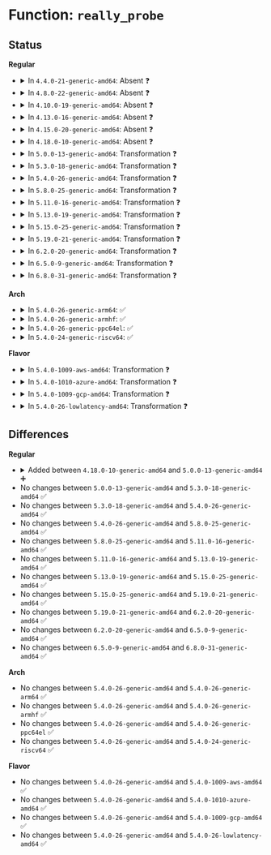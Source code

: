 # Function: <code>really_probe</code>

## Status
<b>Regular</b>
<ul>
<li>
<details>
<summary>In <code>4.4.0-21-generic-amd64</code>: Absent ❓</summary>

```json
{
  "name": "really_probe",
  "collision_type": "Unique Static",
  "inline_type": "Full",
  "funcs": [
    {
      "addr": 18446744071584398135,
      "name": "really_probe",
      "external": false,
      "loc": "drivers/base/dd.c:278",
      "file": "drivers/base/dd.c",
      "inline": "not declared, inlined",
      "caller_inline": [
        "drivers/base/dd.c:driver_probe_device"
      ],
      "caller_func": []
    }
  ],
  "symbols": []
}
```
</details>
</li>
<li>
<details>
<summary>In <code>4.8.0-22-generic-amd64</code>: Absent ❓</summary>

```json
{
  "name": "really_probe",
  "collision_type": "Unique Static",
  "inline_type": "Full",
  "funcs": [
    {
      "addr": 18446744071584733391,
      "name": "really_probe",
      "external": false,
      "loc": "drivers/base/dd.c:328",
      "file": "drivers/base/dd.c",
      "inline": "not declared, inlined",
      "caller_inline": [
        "drivers/base/dd.c:driver_probe_device"
      ],
      "caller_func": []
    }
  ],
  "symbols": []
}
```
</details>
</li>
<li>
<details>
<summary>In <code>4.10.0-19-generic-amd64</code>: Absent ❓</summary>

```json
{
  "name": "really_probe",
  "collision_type": "Unique Static",
  "inline_type": "Full",
  "funcs": [
    {
      "addr": 18446744071584922729,
      "name": "really_probe",
      "external": false,
      "loc": "drivers/base/dd.c:324",
      "file": "drivers/base/dd.c",
      "inline": "not declared, inlined",
      "caller_inline": [
        "drivers/base/dd.c:driver_probe_device"
      ],
      "caller_func": []
    }
  ],
  "symbols": []
}
```
</details>
</li>
<li>
<details>
<summary>In <code>4.13.0-16-generic-amd64</code>: Absent ❓</summary>

```json
{
  "name": "really_probe",
  "collision_type": "Unique Static",
  "inline_type": "Full",
  "funcs": [
    {
      "addr": 18446744071585007673,
      "name": "really_probe",
      "external": false,
      "loc": "drivers/base/dd.c:325",
      "file": "drivers/base/dd.c",
      "inline": "not declared, inlined",
      "caller_inline": [
        "drivers/base/dd.c:driver_probe_device"
      ],
      "caller_func": []
    }
  ],
  "symbols": []
}
```
</details>
</li>
<li>
<details>
<summary>In <code>4.15.0-20-generic-amd64</code>: Absent ❓</summary>

```json
{
  "name": "really_probe",
  "collision_type": "Unique Static",
  "inline_type": "Full",
  "funcs": [
    {
      "addr": 18446744071585429753,
      "name": "really_probe",
      "external": false,
      "loc": "drivers/base/dd.c:362",
      "file": "drivers/base/dd.c",
      "inline": "not declared, inlined",
      "caller_inline": [
        "drivers/base/dd.c:driver_probe_device"
      ],
      "caller_func": []
    }
  ],
  "symbols": []
}
```
</details>
</li>
<li>
<details>
<summary>In <code>4.18.0-10-generic-amd64</code>: Absent ❓</summary>

```json
{
  "name": "really_probe",
  "collision_type": "Unique Static",
  "inline_type": "Full",
  "funcs": [
    {
      "addr": 18446744071585672681,
      "name": "really_probe",
      "external": false,
      "loc": "drivers/base/dd.c:384",
      "file": "drivers/base/dd.c",
      "inline": "not declared, inlined",
      "caller_inline": [
        "drivers/base/dd.c:driver_probe_device"
      ],
      "caller_func": []
    }
  ],
  "symbols": []
}
```
</details>
</li>
<li>
<details>
<summary>In <code>5.0.0-13-generic-amd64</code>: Transformation ❓</summary>

```c
int really_probe(struct device * dev, struct device_driver * drv)
```

```json
{
  "name": "really_probe",
  "collision_type": "Unique Static",
  "inline_type": "No",
  "funcs": [
    {
      "addr": 0,
      "name": "really_probe",
      "external": false,
      "loc": "drivers/base/dd.c:449",
      "file": "drivers/base/dd.c",
      "inline": "seen, unknown",
      "caller_inline": [],
      "caller_func": [
        "drivers/base/dd.c:driver_probe_device",
        "drivers/base/dd.c:driver_probe_device"
      ]
    }
  ],
  "symbols": [
    {
      "addr": 18446744071585802512,
      "name": "really_probe",
      "section": ".text",
      "bind": "STB_LOCAL",
      "size": 943
    },
    {
      "addr": 18446744071585805426,
      "name": "really_probe.cold.14",
      "section": ".text",
      "bind": "STB_LOCAL",
      "size": 66
    }
  ]
}
```
</details>
</li>
<li>
<details>
<summary>In <code>5.3.0-18-generic-amd64</code>: Transformation ❓</summary>

```c
int really_probe(struct device * dev, struct device_driver * drv)
```

```json
{
  "name": "really_probe",
  "collision_type": "Unique Static",
  "inline_type": "No",
  "funcs": [
    {
      "addr": 0,
      "name": "really_probe",
      "external": false,
      "loc": "drivers/base/dd.c:492",
      "file": "drivers/base/dd.c",
      "inline": "seen, unknown",
      "caller_inline": [],
      "caller_func": [
        "drivers/base/dd.c:driver_probe_device",
        "drivers/base/dd.c:driver_probe_device"
      ]
    }
  ],
  "symbols": [
    {
      "addr": 18446744071586035392,
      "name": "really_probe",
      "section": ".text",
      "bind": "STB_LOCAL",
      "size": 916
    },
    {
      "addr": 18446744071586038565,
      "name": "really_probe.cold",
      "section": ".text",
      "bind": "STB_LOCAL",
      "size": 98
    }
  ]
}
```
</details>
</li>
<li>
<details>
<summary>In <code>5.4.0-26-generic-amd64</code>: Transformation ❓</summary>

```c
int really_probe(struct device * dev, struct device_driver * drv)
```

```json
{
  "name": "really_probe",
  "collision_type": "Unique Static",
  "inline_type": "No",
  "funcs": [
    {
      "addr": 0,
      "name": "really_probe",
      "external": false,
      "loc": "drivers/base/dd.c:492",
      "file": "drivers/base/dd.c",
      "inline": "seen, unknown",
      "caller_inline": [],
      "caller_func": [
        "drivers/base/dd.c:driver_probe_device",
        "drivers/base/dd.c:driver_probe_device"
      ]
    }
  ],
  "symbols": [
    {
      "addr": 18446744071586182800,
      "name": "really_probe",
      "section": ".text",
      "bind": "STB_LOCAL",
      "size": 977
    },
    {
      "addr": 18446744071586186094,
      "name": "really_probe.cold",
      "section": ".text",
      "bind": "STB_LOCAL",
      "size": 198
    }
  ]
}
```
</details>
</li>
<li>
<details>
<summary>In <code>5.8.0-25-generic-amd64</code>: Transformation ❓</summary>

```c
int really_probe(struct device * dev, struct device_driver * drv)
```

```json
{
  "name": "really_probe",
  "collision_type": "Unique Static",
  "inline_type": "No",
  "funcs": [
    {
      "addr": 0,
      "name": "really_probe",
      "external": false,
      "loc": "drivers/base/dd.c:461",
      "file": "drivers/base/dd.c",
      "inline": "seen, unknown",
      "caller_inline": [],
      "caller_func": [
        "drivers/base/dd.c:driver_probe_device",
        "drivers/base/dd.c:driver_probe_device"
      ]
    }
  ],
  "symbols": [
    {
      "addr": 18446744071586943840,
      "name": "really_probe",
      "section": ".text",
      "bind": "STB_LOCAL",
      "size": 1063
    },
    {
      "addr": 18446744071586947798,
      "name": "really_probe.cold",
      "section": ".text",
      "bind": "STB_LOCAL",
      "size": 205
    }
  ]
}
```
</details>
</li>
<li>
<details>
<summary>In <code>5.11.0-16-generic-amd64</code>: Transformation ❓</summary>

```c
int really_probe(struct device * dev, struct device_driver * drv)
```

```json
{
  "name": "really_probe",
  "collision_type": "Unique Static",
  "inline_type": "No",
  "funcs": [
    {
      "addr": 0,
      "name": "really_probe",
      "external": false,
      "loc": "drivers/base/dd.c:497",
      "file": "drivers/base/dd.c",
      "inline": "seen, unknown",
      "caller_inline": [],
      "caller_func": [
        "drivers/base/dd.c:driver_probe_device",
        "drivers/base/dd.c:driver_probe_device"
      ]
    }
  ],
  "symbols": [
    {
      "addr": 18446744071587029264,
      "name": "really_probe",
      "section": ".text",
      "bind": "STB_LOCAL",
      "size": 1119
    },
    {
      "addr": 18446744071591486294,
      "name": "really_probe.cold",
      "section": ".text",
      "bind": "STB_LOCAL",
      "size": 216
    }
  ]
}
```
</details>
</li>
<li>
<details>
<summary>In <code>5.13.0-19-generic-amd64</code>: Transformation ❓</summary>

```c
int really_probe(struct device * dev, struct device_driver * drv)
```

```json
{
  "name": "really_probe",
  "collision_type": "Unique Static",
  "inline_type": "No",
  "funcs": [
    {
      "addr": 0,
      "name": "really_probe",
      "external": false,
      "loc": "drivers/base/dd.c:516",
      "file": "drivers/base/dd.c",
      "inline": "seen, unknown",
      "caller_inline": [],
      "caller_func": [
        "drivers/base/dd.c:driver_probe_device",
        "drivers/base/dd.c:driver_probe_device"
      ]
    }
  ],
  "symbols": [
    {
      "addr": 18446744071586912944,
      "name": "really_probe",
      "section": ".text",
      "bind": "STB_LOCAL",
      "size": 1207
    },
    {
      "addr": 18446744071591429952,
      "name": "really_probe.cold",
      "section": ".text",
      "bind": "STB_LOCAL",
      "size": 237
    }
  ]
}
```
</details>
</li>
<li>
<details>
<summary>In <code>5.15.0-25-generic-amd64</code>: Transformation ❓</summary>

```c
int really_probe(struct device * dev, struct device_driver * drv)
```

```json
{
  "name": "really_probe",
  "collision_type": "Unique Static",
  "inline_type": "No",
  "funcs": [
    {
      "addr": 0,
      "name": "really_probe",
      "external": false,
      "loc": "drivers/base/dd.c:541",
      "file": "drivers/base/dd.c",
      "inline": "seen, unknown",
      "caller_inline": [],
      "caller_func": [
        "drivers/base/dd.c:__driver_probe_device",
        "drivers/base/dd.c:__driver_probe_device"
      ]
    }
  ],
  "symbols": [
    {
      "addr": 18446744071587474800,
      "name": "really_probe",
      "section": ".text",
      "bind": "STB_LOCAL",
      "size": 1052
    },
    {
      "addr": 18446744071592488514,
      "name": "really_probe.cold",
      "section": ".text",
      "bind": "STB_LOCAL",
      "size": 253
    }
  ]
}
```
</details>
</li>
<li>
<details>
<summary>In <code>5.19.0-21-generic-amd64</code>: Transformation ❓</summary>

```c
int really_probe(struct device * dev, struct device_driver * drv)
```

```json
{
  "name": "really_probe",
  "collision_type": "Unique Static",
  "inline_type": "No",
  "funcs": [
    {
      "addr": 0,
      "name": "really_probe",
      "external": false,
      "loc": "drivers/base/dd.c:579",
      "file": "drivers/base/dd.c",
      "inline": "seen, unknown",
      "caller_inline": [],
      "caller_func": [
        "drivers/base/dd.c:__driver_probe_device",
        "drivers/base/dd.c:__driver_probe_device"
      ]
    }
  ],
  "symbols": [
    {
      "addr": 18446744071588795216,
      "name": "really_probe",
      "section": ".text",
      "bind": "STB_LOCAL",
      "size": 929
    },
    {
      "addr": 18446744071594358151,
      "name": "really_probe.cold",
      "section": ".text",
      "bind": "STB_LOCAL",
      "size": 175
    }
  ]
}
```
</details>
</li>
<li>
<details>
<summary>In <code>6.2.0-20-generic-amd64</code>: Transformation ❓</summary>

```c
int really_probe(struct device * dev, struct device_driver * drv)
```

```json
{
  "name": "really_probe",
  "collision_type": "Unique Static",
  "inline_type": "No",
  "funcs": [
    {
      "addr": 0,
      "name": "really_probe",
      "external": false,
      "loc": "drivers/base/dd.c:584",
      "file": "drivers/base/dd.c",
      "inline": "seen, unknown",
      "caller_inline": [],
      "caller_func": [
        "drivers/base/dd.c:__driver_probe_device",
        "drivers/base/dd.c:__driver_probe_device"
      ]
    }
  ],
  "symbols": [
    {
      "addr": 18446744071590291296,
      "name": "really_probe",
      "section": ".text",
      "bind": "STB_LOCAL",
      "size": 1087
    },
    {
      "addr": 18446744071596246158,
      "name": "really_probe.cold",
      "section": ".text",
      "bind": "STB_LOCAL",
      "size": 21
    }
  ]
}
```
</details>
</li>
<li>
<details>
<summary>In <code>6.5.0-9-generic-amd64</code>: Transformation ❓</summary>

```c
int really_probe(struct device * dev, struct device_driver * drv)
```

```json
{
  "name": "really_probe",
  "collision_type": "Unique Static",
  "inline_type": "No",
  "funcs": [
    {
      "addr": 0,
      "name": "really_probe",
      "external": false,
      "loc": "drivers/base/dd.c:603",
      "file": "drivers/base/dd.c",
      "inline": "seen, unknown",
      "caller_inline": [],
      "caller_func": [
        "drivers/base/dd.c:__driver_probe_device",
        "drivers/base/dd.c:__driver_probe_device"
      ]
    }
  ],
  "symbols": [
    {
      "addr": 18446744071590611632,
      "name": "really_probe",
      "section": ".text",
      "bind": "STB_LOCAL",
      "size": 1034
    },
    {
      "addr": 18446744071596774592,
      "name": "really_probe.cold",
      "section": ".text",
      "bind": "STB_LOCAL",
      "size": 21
    }
  ]
}
```
</details>
</li>
<li>
<details>
<summary>In <code>6.8.0-31-generic-amd64</code>: Transformation ❓</summary>

```c
int really_probe(struct device * dev, struct device_driver * drv)
```

```json
{
  "name": "really_probe",
  "collision_type": "Unique Static",
  "inline_type": "No",
  "funcs": [
    {
      "addr": 0,
      "name": "really_probe",
      "external": false,
      "loc": "drivers/base/dd.c:603",
      "file": "drivers/base/dd.c",
      "inline": "seen, unknown",
      "caller_inline": [],
      "caller_func": [
        "drivers/base/dd.c:__driver_probe_device",
        "drivers/base/dd.c:__driver_probe_device"
      ]
    }
  ],
  "symbols": [
    {
      "addr": 18446744071590970736,
      "name": "really_probe",
      "section": ".text",
      "bind": "STB_LOCAL",
      "size": 1034
    },
    {
      "addr": 18446744071597683843,
      "name": "really_probe.cold",
      "section": ".text",
      "bind": "STB_LOCAL",
      "size": 21
    }
  ]
}
```
</details>
</li>
</ul>
<b>Arch</b>
<ul>
<li>
<details>
<summary>In <code>5.4.0-26-generic-arm64</code>: ✅</summary>

```c
int really_probe(struct device * dev, struct device_driver * drv)
```

```json
{
  "name": "really_probe",
  "collision_type": "Unique Static",
  "inline_type": "No",
  "funcs": [
    {
      "addr": 18446603336498980808,
      "name": "really_probe",
      "external": false,
      "loc": "drivers/base/dd.c:492",
      "file": "drivers/base/dd.c",
      "inline": "seen, unknown",
      "caller_inline": [],
      "caller_func": [
        "drivers/base/dd.c:driver_probe_device",
        "drivers/base/dd.c:driver_probe_device"
      ]
    }
  ],
  "symbols": [
    {
      "addr": 18446603336498980808,
      "name": "really_probe",
      "section": ".text",
      "bind": "STB_LOCAL",
      "size": 1092
    }
  ]
}
```
</details>
</li>
<li>
<details>
<summary>In <code>5.4.0-26-generic-armhf</code>: ✅</summary>

```c
int really_probe(struct device * dev, struct device_driver * drv)
```

```json
{
  "name": "really_probe",
  "collision_type": "Unique Static",
  "inline_type": "No",
  "funcs": [
    {
      "addr": 3231549588,
      "name": "really_probe",
      "external": false,
      "loc": "drivers/base/dd.c:492",
      "file": "drivers/base/dd.c",
      "inline": "seen, unknown",
      "caller_inline": [],
      "caller_func": [
        "drivers/base/dd.c:driver_probe_device",
        "drivers/base/dd.c:driver_probe_device"
      ]
    }
  ],
  "symbols": [
    {
      "addr": 3231549588,
      "name": "really_probe",
      "section": ".text",
      "bind": "STB_LOCAL",
      "size": 1188
    }
  ]
}
```
</details>
</li>
<li>
<details>
<summary>In <code>5.4.0-26-generic-ppc64el</code>: ✅</summary>

```c
int really_probe(struct device * dev, struct device_driver * drv)
```

```json
{
  "name": "really_probe",
  "collision_type": "Unique Static",
  "inline_type": "No",
  "funcs": [
    {
      "addr": 13835058055292131824,
      "name": "really_probe",
      "external": false,
      "loc": "drivers/base/dd.c:492",
      "file": "drivers/base/dd.c",
      "inline": "seen, unknown",
      "caller_inline": [],
      "caller_func": [
        "drivers/base/dd.c:driver_probe_device",
        "drivers/base/dd.c:driver_probe_device"
      ]
    }
  ],
  "symbols": [
    {
      "addr": 13835058055292131824,
      "name": "really_probe",
      "section": ".text",
      "bind": "STB_LOCAL",
      "size": 1408
    }
  ]
}
```
</details>
</li>
<li>
<details>
<summary>In <code>5.4.0-24-generic-riscv64</code>: ✅</summary>

```c
int really_probe(struct device * dev, struct device_driver * drv)
```

```json
{
  "name": "really_probe",
  "collision_type": "Unique Static",
  "inline_type": "No",
  "funcs": [
    {
      "addr": 18446743936276358612,
      "name": "really_probe",
      "external": false,
      "loc": "drivers/base/dd.c:492",
      "file": "drivers/base/dd.c",
      "inline": "seen, unknown",
      "caller_inline": [],
      "caller_func": [
        "drivers/base/dd.c:driver_probe_device",
        "drivers/base/dd.c:driver_probe_device"
      ]
    }
  ],
  "symbols": [
    {
      "addr": 18446743936276358612,
      "name": "really_probe",
      "section": ".text",
      "bind": "STB_LOCAL",
      "size": 938
    }
  ]
}
```
</details>
</li>
</ul>
<b>Flavor</b>
<ul>
<li>
<details>
<summary>In <code>5.4.0-1009-aws-amd64</code>: Transformation ❓</summary>

```c
int really_probe(struct device * dev, struct device_driver * drv)
```

```json
{
  "name": "really_probe",
  "collision_type": "Unique Static",
  "inline_type": "No",
  "funcs": [
    {
      "addr": 0,
      "name": "really_probe",
      "external": false,
      "loc": "drivers/base/dd.c:492",
      "file": "drivers/base/dd.c",
      "inline": "seen, unknown",
      "caller_inline": [],
      "caller_func": [
        "drivers/base/dd.c:driver_probe_device",
        "drivers/base/dd.c:driver_probe_device"
      ]
    }
  ],
  "symbols": [
    {
      "addr": 18446744071585943168,
      "name": "really_probe",
      "section": ".text",
      "bind": "STB_LOCAL",
      "size": 977
    },
    {
      "addr": 18446744071585946462,
      "name": "really_probe.cold",
      "section": ".text",
      "bind": "STB_LOCAL",
      "size": 198
    }
  ]
}
```
</details>
</li>
<li>
<details>
<summary>In <code>5.4.0-1010-azure-amd64</code>: Transformation ❓</summary>

```c
int really_probe(struct device * dev, struct device_driver * drv)
```

```json
{
  "name": "really_probe",
  "collision_type": "Unique Static",
  "inline_type": "No",
  "funcs": [
    {
      "addr": 0,
      "name": "really_probe",
      "external": false,
      "loc": "drivers/base/dd.c:492",
      "file": "drivers/base/dd.c",
      "inline": "seen, unknown",
      "caller_inline": [],
      "caller_func": [
        "drivers/base/dd.c:driver_probe_device",
        "drivers/base/dd.c:driver_probe_device"
      ]
    }
  ],
  "symbols": [
    {
      "addr": 18446744071585792256,
      "name": "really_probe",
      "section": ".text",
      "bind": "STB_LOCAL",
      "size": 977
    },
    {
      "addr": 18446744071585795550,
      "name": "really_probe.cold",
      "section": ".text",
      "bind": "STB_LOCAL",
      "size": 198
    }
  ]
}
```
</details>
</li>
<li>
<details>
<summary>In <code>5.4.0-1009-gcp-amd64</code>: Transformation ❓</summary>

```c
int really_probe(struct device * dev, struct device_driver * drv)
```

```json
{
  "name": "really_probe",
  "collision_type": "Unique Static",
  "inline_type": "No",
  "funcs": [
    {
      "addr": 0,
      "name": "really_probe",
      "external": false,
      "loc": "drivers/base/dd.c:492",
      "file": "drivers/base/dd.c",
      "inline": "seen, unknown",
      "caller_inline": [],
      "caller_func": [
        "drivers/base/dd.c:driver_probe_device",
        "drivers/base/dd.c:driver_probe_device"
      ]
    }
  ],
  "symbols": [
    {
      "addr": 18446744071586132816,
      "name": "really_probe",
      "section": ".text",
      "bind": "STB_LOCAL",
      "size": 977
    },
    {
      "addr": 18446744071586136110,
      "name": "really_probe.cold",
      "section": ".text",
      "bind": "STB_LOCAL",
      "size": 198
    }
  ]
}
```
</details>
</li>
<li>
<details>
<summary>In <code>5.4.0-26-lowlatency-amd64</code>: Transformation ❓</summary>

```c
int really_probe(struct device * dev, struct device_driver * drv)
```

```json
{
  "name": "really_probe",
  "collision_type": "Unique Static",
  "inline_type": "No",
  "funcs": [
    {
      "addr": 0,
      "name": "really_probe",
      "external": false,
      "loc": "drivers/base/dd.c:492",
      "file": "drivers/base/dd.c",
      "inline": "seen, unknown",
      "caller_inline": [],
      "caller_func": [
        "drivers/base/dd.c:driver_probe_device",
        "drivers/base/dd.c:driver_probe_device"
      ]
    }
  ],
  "symbols": [
    {
      "addr": 18446744071586241408,
      "name": "really_probe",
      "section": ".text",
      "bind": "STB_LOCAL",
      "size": 977
    },
    {
      "addr": 18446744071586244698,
      "name": "really_probe.cold",
      "section": ".text",
      "bind": "STB_LOCAL",
      "size": 198
    }
  ]
}
```
</details>
</li>
</ul>

## Differences
<b>Regular</b>
<ul>
<li>
<details>
<summary>Added between <code>4.18.0-10-generic-amd64</code> and <code>5.0.0-13-generic-amd64</code> ➕</summary>

```c
int really_probe(struct device * dev, struct device_driver * drv)
```
</details>
</li>
<li>
No changes between <code>5.0.0-13-generic-amd64</code> and <code>5.3.0-18-generic-amd64</code> ✅
</li>
<li>
No changes between <code>5.3.0-18-generic-amd64</code> and <code>5.4.0-26-generic-amd64</code> ✅
</li>
<li>
No changes between <code>5.4.0-26-generic-amd64</code> and <code>5.8.0-25-generic-amd64</code> ✅
</li>
<li>
No changes between <code>5.8.0-25-generic-amd64</code> and <code>5.11.0-16-generic-amd64</code> ✅
</li>
<li>
No changes between <code>5.11.0-16-generic-amd64</code> and <code>5.13.0-19-generic-amd64</code> ✅
</li>
<li>
No changes between <code>5.13.0-19-generic-amd64</code> and <code>5.15.0-25-generic-amd64</code> ✅
</li>
<li>
No changes between <code>5.15.0-25-generic-amd64</code> and <code>5.19.0-21-generic-amd64</code> ✅
</li>
<li>
No changes between <code>5.19.0-21-generic-amd64</code> and <code>6.2.0-20-generic-amd64</code> ✅
</li>
<li>
No changes between <code>6.2.0-20-generic-amd64</code> and <code>6.5.0-9-generic-amd64</code> ✅
</li>
<li>
No changes between <code>6.5.0-9-generic-amd64</code> and <code>6.8.0-31-generic-amd64</code> ✅
</li>
</ul>
<b>Arch</b>
<ul>
<li>
No changes between <code>5.4.0-26-generic-amd64</code> and <code>5.4.0-26-generic-arm64</code> ✅
</li>
<li>
No changes between <code>5.4.0-26-generic-amd64</code> and <code>5.4.0-26-generic-armhf</code> ✅
</li>
<li>
No changes between <code>5.4.0-26-generic-amd64</code> and <code>5.4.0-26-generic-ppc64el</code> ✅
</li>
<li>
No changes between <code>5.4.0-26-generic-amd64</code> and <code>5.4.0-24-generic-riscv64</code> ✅
</li>
</ul>
<b>Flavor</b>
<ul>
<li>
No changes between <code>5.4.0-26-generic-amd64</code> and <code>5.4.0-1009-aws-amd64</code> ✅
</li>
<li>
No changes between <code>5.4.0-26-generic-amd64</code> and <code>5.4.0-1010-azure-amd64</code> ✅
</li>
<li>
No changes between <code>5.4.0-26-generic-amd64</code> and <code>5.4.0-1009-gcp-amd64</code> ✅
</li>
<li>
No changes between <code>5.4.0-26-generic-amd64</code> and <code>5.4.0-26-lowlatency-amd64</code> ✅
</li>
</ul>
